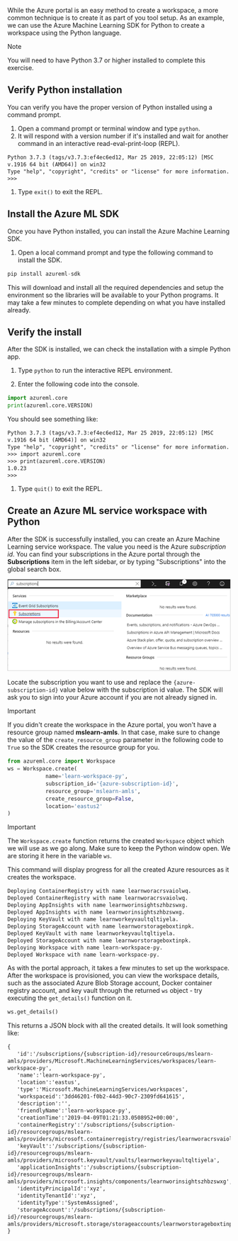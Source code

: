 While the Azure portal is an easy method to create a workspace, a more common technique is to create it as part of you tool setup. As an example, we can use the Azure Machine Learning SDK for Python to create a workspace using the Python language.

> [!NOTE]
> You will need to have Python 3.7 or higher installed to complete this exercise.

## Verify Python installation

You can verify you have the proper version of Python installed using a command prompt. 

1. Open a command prompt or terminal window and type `python`.
1. It will respond with a version number if it's installed and wait for another command in an interactive read-eval-print-loop (REPL).

```output
Python 3.7.3 (tags/v3.7.3:ef4ec6ed12, Mar 25 2019, 22:05:12) [MSC v.1916 64 bit (AMD64)] on win32
Type "help", "copyright", "credits" or "license" for more information.
>>>
```

1. Type `exit()` to exit the REPL.

## Install the Azure ML SDK

Once you have Python installed, you can install the Azure Machine Learning SDK. 

1. Open a local command prompt and type the following command to install the SDK.

```python
pip install azureml-sdk
```

This will download and install all the required dependencies and setup the environment so the libraries will be available to your Python programs. It may take a few minutes to complete depending on what you have installed already.

## Verify the install

After the SDK is installed, we can check the installation with a simple Python app.

1. Type `python` to run the interactive REPL environment.

1. Enter the following code into the console.

```python
import azureml.core
print(azureml.core.VERSION)
```

You should see something like:

```output
Python 3.7.3 (tags/v3.7.3:ef4ec6ed12, Mar 25 2019, 22:05:12) [MSC v.1916 64 bit (AMD64)] on win32
Type "help", "copyright", "credits" or "license" for more information.
>>> import azureml.core
>>> print(azureml.core.VERSION)
1.0.23
>>>
```

1. Type `quit()` to exit the REPL.

## Create an Azure ML service workspace with Python

After the SDK is successfully installed, you can create an Azure Machine Learning service workspace. The value you need is the Azure _subscription id_. You can find your subscriptions in the Azure portal through the **Subscriptions** item in the left sidebar, or by typing "Subscriptions" into the global search box.

![Screenshot showing search bar in Azure portal searching for "subscriptions"](../media/3-subscriptions.png)

Locate the subscription you want to use and replace the `{azure-subscription-id}` value below with the subscription id value. The SDK will ask you to sign into your Azure account if you are not already signed in.

> [!IMPORTANT]
> If you didn't create the workspace in the Azure portal, you won't have a resource group named **mslearn-amls**. In that case, make sure to change the value of the `create_resource_group` parameter in the following code to `True` so the SDK creates the resource group for you.

```python
from azureml.core import Workspace
ws = Workspace.create(
            name='learn-workspace-py',
            subscription_id='{azure-subscription-id}', 
            resource_group='mslearn-amls',
            create_resource_group=False,
            location='eastus2'
)
```

> [!IMPORTANT]
> The `Workspace.create` function returns the created `Workspace` object which we will use as we go along. Make sure to keep the Python window open. We are storing it here in the variable `ws`.

This command will display progress for all the created Azure resources as it creates the workspace.

```output
Deploying ContainerRegistry with name learnworacrsvaiolwq.
Deployed ContainerRegistry with name learnworacrsvaiolwq.
Deploying AppInsights with name learnworinsightszhbzswxg.
Deployed AppInsights with name learnworinsightszhbzswxg.
Deploying KeyVault with name learnworkeyvaultqltiyela.
Deploying StorageAccount with name learnworstorageboxtinpk.
Deployed KeyVault with name learnworkeyvaultqltiyela.
Deployed StorageAccount with name learnworstorageboxtinpk.
Deploying Workspace with name learn-workspace-py.
Deployed Workspace with name learn-workspace-py.
```

As with the portal approach, it takes a few minutes to set up the workspace. After the workspace is provisioned, you can view the workspace details, such as the associated Azure Blob Storage account, Docker container registry account, and key vault through the returned `ws` object - try executing the `get_details()` function on it.

```python
ws.get_details()
```
This returns a JSON block with all the created details. It will look something like:

```output
{  
   'id':'/subscriptions/{subscription-id}/resourceGroups/mslearn-amls/providers/Microsoft.MachineLearningServices/workspaces/learn-workspace-py',
   'name':'learn-workspace-py',
   'location':'eastus',
   'type':'Microsoft.MachineLearningServices/workspaces',
   'workspaceid':'3dd46201-f0b2-44d3-90c7-2309fd641615',
   'description':'',
   'friendlyName':'learn-workspace-py',
   'creationTime':'2019-04-09T01:21:33.0508952+00:00',
   'containerRegistry':'/subscriptions/{subscription-id}/resourcegroups/mslearn-amls/providers/microsoft.containerregistry/registries/learnworacrsvaiolwq',
   'keyVault':'/subscriptions/{subscription-id}/resourcegroups/mslearn-amls/providers/microsoft.keyvault/vaults/learnworkeyvaultqltiyela',
   'applicationInsights':'/subscriptions/{subscription-id}/resourcegroups/mslearn-amls/providers/microsoft.insights/components/learnworinsightszhbzswxg',
   'identityPrincipalId':'xyz',
   'identityTenantId':'xyz',
   'identityType':'SystemAssigned',
   'storageAccount':'/subscriptions/{subscription-id}/resourcegroups/mslearn-amls/providers/microsoft.storage/storageaccounts/learnworstorageboxtinpk'
}
```